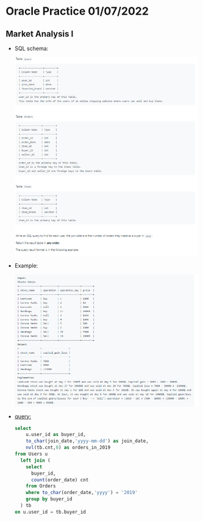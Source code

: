 # Oracle Practice 01/07/2022

## Market Analysis I

- SQL schema:

  ![market_analysis_1_sql_schema](../img_sql_schema/7/1_market_analysis_1_sql_schema.png)

- Example:

  ![market_analysis_1](../img_example/7/1_capital_gain_loss.png)

- <ins>query:</ins>
  ```sql
  select
      u.user_id as buyer_id,
      to_char(join_date,'yyyy-mm-dd') as join_date,
      nvl(tb.cnt,0) as orders_in_2019
  from Users u
    left join (
      select
        buyer_id,
        count(order_date) cnt
      from Orders
      where to_char(order_date,'yyyy') = '2019'
      group by buyer_id
    ) tb
  on u.user_id = tb.buyer_id
  ```
